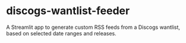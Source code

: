 # discogs-wantlist-feeder
A Streamlit app to generate custom RSS feeds from a Discogs wantlist, based on selected date ranges and releases.
